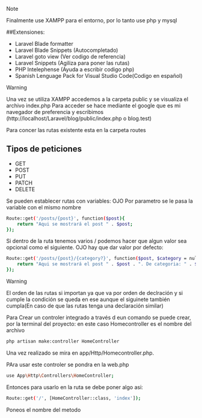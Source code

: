 > [!NOTE]
> Finalmente use XAMPP para el entorno, por lo tanto use php y mysql 

##Extensiones:
* Laravel Blade formatter
* Laravel Blade Snippets (Autocompletado)
* Laravel goto view (Ver codigo de referencia)
* Laravel Snippets (Agiliza para poner las rutas)
* PHP Intelephense (Ayuda a escribir codigo php)
* Spanish Lenguage Pack for Visual Studio Code(Codigo en español) 

> [!WARNING]
> Una vez se utiliza XAMPP accedemos a la carpeta public y se visualiza el archivo index.php 
> Para acceder se hace mediante el google que es mi navegador de preferencia y escribimos (http://localhost/Laravel/blog/public/index.php o blog.test)


Para concer las rutas existente esta en la carpeta routes


## Tipos de peticiones 
* GET
* POST
* PUT
* PATCH
* DELETE

Se pueden establecer rutas con variables: OJO Por parametro se le pasa la variable con el mismo nombre
```bash
Route::get('/posts/{post}', function($post){
    return "Aqui se mostrará el post " . $post;
});
```
Si dentro de la ruta tenemos varios / podemos hacer que algun valor sea opcional como el siguiente. OJO hay que dar valor por defecto:

```bash
Route::get('/posts/{post}/{category?}', function($post, $category = null){
    return "Aqui se mostrará el post " . $post . ". De categoria: " . $category;
});
```

> [!WARNING]
> El orden de las rutas si importan ya que va por orden de declración y si cumple la condición se queda en ese aunque el siguinete también cumpla(En caso de que las rutas tenga una declaración similar)

Para Crear un controler integrado a través d eun comando se puede crear, por la terminal del proyecto:
en este caso Homecontroller es el nombre del archivo 

```bash 
php artisan make:controller HomeController
```
Una vez realizado se mira en app/Http/Homecontroller.php.

PAra usar este controler se pondra en la web.php 

```bash
use App\Http\Controllers\HomeController;
```

Entonces para usarlo en la ruta se debe poner algo asi:
```bash 
Route::get('/', [HomeController::class, 'index']);
```
Poneos el nombre del metodo 